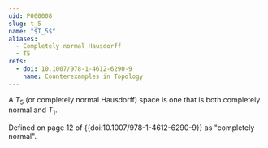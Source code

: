 ```yaml
---
uid: P000008
slug: t_5
name: "$T_5$"
aliases:
  - Completely normal Hausdorff
  - T5
refs:
  - doi: 10.1007/978-1-4612-6290-9
    name: Counterexamples in Topology
---
```

A $T_5$ (or completely normal Hausdorff) space is one that is both completely
normal and $T_1$.

Defined on page 12 of {{doi:10.1007/978-1-4612-6290-9}} as "completely normal".

